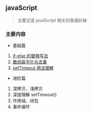 ## javaScript

> 主要记录 javaScript 相关的查漏补缺

### 主要内容

- 基础篇

1. [if-else 的替换写法](if-else.md)
2. [数组扁平化与去重](flatten.md)
3. [setTimeout 用法理解](setTimeout.md)

- 进阶篇

1. 深拷贝、浅拷贝
2. 深度理解 setTimeout()
3. 作用域、闭包
4. 事件循环
